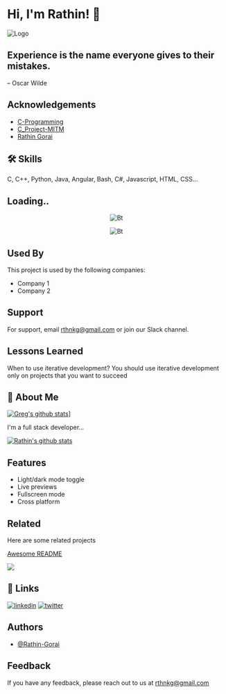 
# Hi, I'm Rathin! 👋

  
![Logo](https://i.cdn.turner.com/money/technology/superhero-hackers/confessions-of-a-hacktivist/media/animated-gifs/hacktivist_scn03_120315.gif)

    
## Experience is the name everyone gives to their mistakes.

– Oscar Wilde


## Acknowledgements

 - [C-Programming](https://github.com/Rathin-Gorai/C-Programming)
 - [C_Project-MITM](https://github.com/Rathin-Gorai/C_Project_MITM)
 - [Rathin Gorai](https://github.com/Rathin-Gorai)

  
## 🛠 Skills
C, C++, Python, Java, Angular, Bash, C#, Javascript, HTML, CSS...

  
## Loading..


<p align="center"><img src="https://i.imgur.com/NnVSoQT.gif" alt="Bt">
 <p align="center"><img src="https://user-images.githubusercontent.com/49580304/110318584-81067880-7fc2-11eb-8391-152d308e7f2b.gif" alt="Bt">
   
  
## Used By

This project is used by the following companies:

- Company 1
- Company 2

  
## Support

For support, email rthnkg@gmail.com or join our Slack channel.

  
## Lessons Learned

When to use iterative development? You should use iterative development only on projects that you want to succeed
## 🚀 About Me
   
   
 [![Greg's github stats](https://github-readme-stats.vercel.app/api?username=rathin-gorai&hide=commits,prs,issues,contribs)](https://rathin-gorai.github.io)]
</center>
I'm a full stack developer...

[![Rathin's github stats](https://github-readme-stats.vercel.app/api?username=rathin-gorai)](https://github.com/laisbsc/github-readme-stats)

## Features

- Light/dark mode toggle
- Live previews
- Fullscreen mode
- Cross platform

  
## Related

Here are some related projects

[Awesome README](https://github.com/matiassingers/awesome-readme)

![](https://komarev.com/ghpvc/?username=your-github-rathin-gorai)

  
## 🔗 Links
[![linkedin](https://img.shields.io/badge/linkedin-0A66C2?style=for-the-badge&logo=linkedin&logoColor=white)](https://www.linkedin.com/in/rathin-gorai-6a9550198/)
[![twitter](https://img.shields.io/badge/twitter-1DA1F2?style=for-the-badge&logo=twitter&logoColor=white)](https://twitter.com/rathin_gorai)
## Authors

- [@Rathin-Gorai](https://github.com/Rathin-Gorai)

  
## Feedback
 
If you have any feedback, please reach out to us at rthnkg@gmail.com

  
